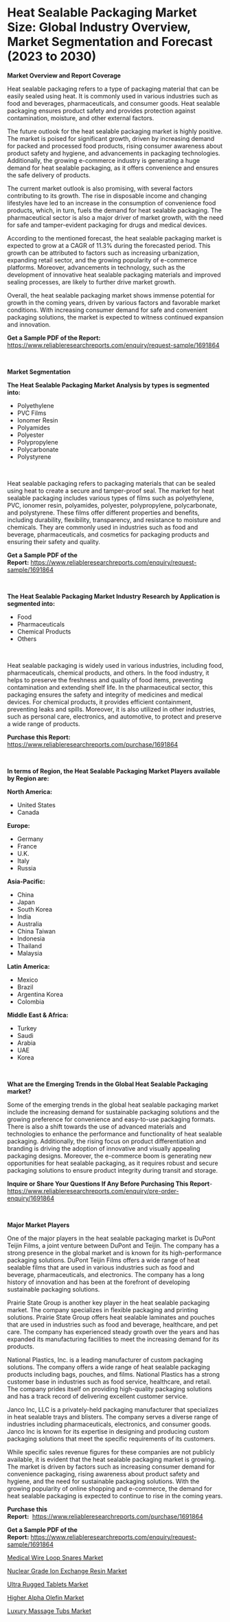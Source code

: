 <p><h1>Heat Sealable Packaging Market Size: Global Industry Overview, Market Segmentation and Forecast (2023 to 2030)</h1></p><p><strong>Market Overview and Report Coverage</strong></p>
<p><p>Heat sealable packaging refers to a type of packaging material that can be easily sealed using heat. It is commonly used in various industries such as food and beverages, pharmaceuticals, and consumer goods. Heat sealable packaging ensures product safety and provides protection against contamination, moisture, and other external factors.</p><p>The future outlook for the heat sealable packaging market is highly positive. The market is poised for significant growth, driven by increasing demand for packed and processed food products, rising consumer awareness about product safety and hygiene, and advancements in packaging technologies. Additionally, the growing e-commerce industry is generating a huge demand for heat sealable packaging, as it offers convenience and ensures the safe delivery of products.</p><p>The current market outlook is also promising, with several factors contributing to its growth. The rise in disposable income and changing lifestyles have led to an increase in the consumption of convenience food products, which, in turn, fuels the demand for heat sealable packaging. The pharmaceutical sector is also a major driver of market growth, with the need for safe and tamper-evident packaging for drugs and medical devices.</p><p>According to the mentioned forecast, the heat sealable packaging market is expected to grow at a CAGR of 11.3% during the forecasted period. This growth can be attributed to factors such as increasing urbanization, expanding retail sector, and the growing popularity of e-commerce platforms. Moreover, advancements in technology, such as the development of innovative heat sealable packaging materials and improved sealing processes, are likely to further drive market growth.</p><p>Overall, the heat sealable packaging market shows immense potential for growth in the coming years, driven by various factors and favorable market conditions. With increasing consumer demand for safe and convenient packaging solutions, the market is expected to witness continued expansion and innovation.</p></p>
<p><strong>Get a Sample PDF of the Report:</strong> <a href="https://www.reliableresearchreports.com/enquiry/request-sample/1691864">https://www.reliableresearchreports.com/enquiry/request-sample/1691864</a></p>
<p>&nbsp;</p>
<p><strong>Market Segmentation</strong></p>
<p><strong>The Heat Sealable Packaging Market Analysis by types is segmented into:</strong></p>
<p><ul><li>Polyethylene</li><li>PVC Films</li><li>Ionomer Resin</li><li>Polyamides</li><li>Polyester</li><li>Polypropylene</li><li>Polycarbonate</li><li>Polystyrene</li></ul></p>
<p>&nbsp;</p>
<p><p>Heat sealable packaging refers to packaging materials that can be sealed using heat to create a secure and tamper-proof seal. The market for heat sealable packaging includes various types of films such as polyethylene, PVC, ionomer resin, polyamides, polyester, polypropylene, polycarbonate, and polystyrene. These films offer different properties and benefits, including durability, flexibility, transparency, and resistance to moisture and chemicals. They are commonly used in industries such as food and beverage, pharmaceuticals, and cosmetics for packaging products and ensuring their safety and quality.</p></p>
<p><strong>Get a Sample PDF of the Report:</strong>&nbsp;<a href="https://www.reliableresearchreports.com/enquiry/request-sample/1691864">https://www.reliableresearchreports.com/enquiry/request-sample/1691864</a></p>
<p>&nbsp;</p>
<p><strong>The Heat Sealable Packaging Market Industry Research by Application is segmented into:</strong></p>
<p><ul><li>Food</li><li>Pharmaceuticals</li><li>Chemical Products</li><li>Others</li></ul></p>
<p>&nbsp;</p>
<p><p>Heat sealable packaging is widely used in various industries, including food, pharmaceuticals, chemical products, and others. In the food industry, it helps to preserve the freshness and quality of food items, preventing contamination and extending shelf life. In the pharmaceutical sector, this packaging ensures the safety and integrity of medicines and medical devices. For chemical products, it provides efficient containment, preventing leaks and spills. Moreover, it is also utilized in other industries, such as personal care, electronics, and automotive, to protect and preserve a wide range of products.</p></p>
<p><strong>Purchase this Report:</strong>&nbsp; <a href="https://www.reliableresearchreports.com/purchase/1691864">https://www.reliableresearchreports.com/purchase/1691864</a></p>
<p>&nbsp;</p>
<p><strong>In terms of Region, the Heat Sealable Packaging Market Players available by Region are:</strong></p>
<p>
    <p> <strong> North America: </strong>
        <ul>
            <li>United States</li>
            <li>Canada</li>
        </ul>
        </p> 
    <p> <strong> Europe: </strong>
        <ul>
            <li>Germany</li>
            <li>France</li>
            <li>U.K.</li>
            <li>Italy</li>
            <li>Russia</li>
        </ul>
        </p> 
    <p> <strong> Asia-Pacific: </strong>
        <ul>
            <li>China</li>
            <li>Japan</li>
            <li>South Korea</li>
            <li>India</li>
            <li>Australia</li>
            <li>China Taiwan</li>
            <li>Indonesia</li>
            <li>Thailand</li>
            <li>Malaysia</li>
        </ul>
        </p> 
    <p> <strong> Latin America: </strong>
        <ul>
            <li>Mexico</li>
            <li>Brazil</li>
            <li>Argentina Korea</li>
            <li>Colombia</li>
        </ul>
        </p> 
    <p> <strong> Middle East & Africa: </strong>
        <ul>
            <li>Turkey</li>
            <li>Saudi</li>
            <li>Arabia</li>
            <li>UAE</li>
            <li>Korea</li>
        </ul>
    </p>
    </p>
<p>&nbsp;</p>
<p><strong>What are the Emerging Trends in the Global Heat Sealable Packaging market?</strong></p>
<p><p>Some of the emerging trends in the global heat sealable packaging market include the increasing demand for sustainable packaging solutions and the growing preference for convenience and easy-to-use packaging formats. There is also a shift towards the use of advanced materials and technologies to enhance the performance and functionality of heat sealable packaging. Additionally, the rising focus on product differentiation and branding is driving the adoption of innovative and visually appealing packaging designs. Moreover, the e-commerce boom is generating new opportunities for heat sealable packaging, as it requires robust and secure packaging solutions to ensure product integrity during transit and storage.</p></p>
<p><strong>Inquire or Share Your Questions If Any Before Purchasing This Report</strong>- <a href="https://www.reliableresearchreports.com/enquiry/pre-order-enquiry/1691864">https://www.reliableresearchreports.com/enquiry/pre-order-enquiry/1691864</a></p>
<p>&nbsp;</p>
<p><strong>Major Market Players</strong></p>
<p><p>One of the major players in the heat sealable packaging market is DuPont Teijin Films, a joint venture between DuPont and Teijin. The company has a strong presence in the global market and is known for its high-performance packaging solutions. DuPont Teijin Films offers a wide range of heat sealable films that are used in various industries such as food and beverage, pharmaceuticals, and electronics. The company has a long history of innovation and has been at the forefront of developing sustainable packaging solutions. </p><p>Prairie State Group is another key player in the heat sealable packaging market. The company specializes in flexible packaging and printing solutions. Prairie State Group offers heat sealable laminates and pouches that are used in industries such as food and beverage, healthcare, and pet care. The company has experienced steady growth over the years and has expanded its manufacturing facilities to meet the increasing demand for its products.</p><p>National Plastics, Inc. is a leading manufacturer of custom packaging solutions. The company offers a wide range of heat sealable packaging products including bags, pouches, and films. National Plastics has a strong customer base in industries such as food service, healthcare, and retail. The company prides itself on providing high-quality packaging solutions and has a track record of delivering excellent customer service.</p><p>Janco Inc, LLC is a privately-held packaging manufacturer that specializes in heat sealable trays and blisters. The company serves a diverse range of industries including pharmaceuticals, electronics, and consumer goods. Janco Inc is known for its expertise in designing and producing custom packaging solutions that meet the specific requirements of its customers.</p><p>While specific sales revenue figures for these companies are not publicly available, it is evident that the heat sealable packaging market is growing. The market is driven by factors such as increasing consumer demand for convenience packaging, rising awareness about product safety and hygiene, and the need for sustainable packaging solutions. With the growing popularity of online shopping and e-commerce, the demand for heat sealable packaging is expected to continue to rise in the coming years.</p></p>
<p><strong>Purchase this Report:</strong>&nbsp;&nbsp;<a href="https://www.reliableresearchreports.com/purchase/1691864">https://www.reliableresearchreports.com/purchase/1691864</a></p>
<p></p>
<p><strong>Get a Sample PDF of the Report:</strong>&nbsp;<a href="https://www.reliableresearchreports.com/enquiry/request-sample/1691864">https://www.reliableresearchreports.com/enquiry/request-sample/1691864</a></p>
<p><p><a href="https://www.linkedin.com/pulse/medical-wire-loop-snares-market-size-2023-2030-global-industrial/">Medical Wire Loop Snares Market</a></p><p><a href="https://medium.com/@giannicrona/decoding-nuclear-grade-ion-exchange-resin-market-metrics-market-share-trends-and-growth-patterns-e5ba3d17569d">Nuclear Grade Ion Exchange Resin Market</a></p><p><a href="https://www.linkedin.com/pulse/ultra-rugged-tablets-market-insights-players-forecast-till/">Ultra Rugged Tablets Market</a></p><p><a href="https://medium.com/@rossiezieme2023/higher-alpha-olefin-market-size-cagr-trends-2024-2030-d8c64263f470">Higher Alpha Olefin Market</a></p><p><a href="https://www.linkedin.com/pulse/luxury-massage-tubs-market-research-report-provides-thorough-vph8c/">Luxury Massage Tubs Market</a></p></p>